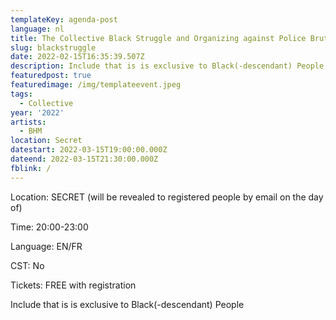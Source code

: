 ```yaml
---
templateKey: agenda-post
language: nl
title: The Collective Black Struggle and Organizing against Police Brutality
slug: blackstruggle
date: 2022-02-15T16:35:39.507Z
description: Include that is is exclusive to Black(-descendant) People
featuredpost: true
featuredimage: /img/templateevent.jpeg
tags:
  - Collective
year: '2022'
artists:
  - BHM
location: Secret
datestart: 2022-03-15T19:00:00.000Z
dateend: 2022-03-15T21:30:00.000Z
fblink: /
---
```


Location: SECRET (will be revealed to registered people by email on the day of)

Time: 20:00-23:00

Language: EN/FR

CST: No

Tickets: FREE with registration

Include that is is exclusive to Black(-descendant) People
